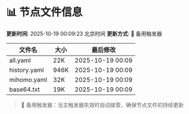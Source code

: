 # 📊 节点文件信息

**更新时间**: 2025-10-19 00:09:23 北京时间
**更新方式**: 🔄 备用触发器

| 文件名 | 大小 | 最后修改 |
|--------|------|----------|
| all.yaml | 22K | 2025-10-19 00:09 |
| history.yaml | 946K | 2025-10-19 00:09 |
| mihomo.yaml | 32K | 2025-10-19 00:09 |
| base64.txt | 19K | 2025-10-19 00:09 |

> 🔄 备用触发器：当主触发器失效时自动接管，确保节点文件的持续更新
